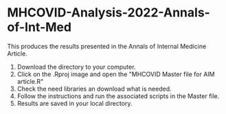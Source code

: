 # MHCOVID-Analysis-2022-Annals-of-Int-Med
This produces the results presented in the Annals of Internal Medicine Article.

1. Download the directory to your computer. 
2. Click on the .Rproj image and open the "MHCOVID Master file for AIM article.R"
3. Check the need libraries an download what is needed. 
4. Follow the instructions and run the associated scripts in the Master file. 
5. Results are saved in your local directory. 
